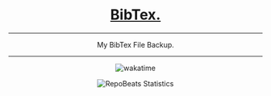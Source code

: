 <div align="center">
  
# [BibTex.](https://github.com/BrenoFariasdaSilva/bibtex)

</div>

<div align="center">

---

My BibTex File Backup.

---
</div>

<p align="center">
  <img src="https://wakatime.com/badge/github/BrenoFariasdaSilva/BibTex.svg" alt="wakatime" />
</p>

<div align="center">

![RepoBeats Statistics](https://repobeats.axiom.co/api/embed/d50ccb4513a7b1a93fac95b6a21e0e3c4ea97ced.svg "Repobeats analytics image")

</div>
